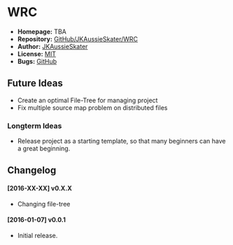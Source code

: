 # WRC
* __Homepage:__ TBA
* __Repository:__ [GitHub/JKAussieSkater/WRC](https://github.com/JKAussieSkater/WRC)
* __Author:__ [JKAussieSkater](https://github.com/JKAussieSkater)
* __License:__ [MIT](http://opensource.org/licenses/MIT)
* __Bugs:__ [GitHub](https://github.com/JKAussieSkater/WRC/issues)

## Future Ideas
* Create an optimal File-Tree for managing project
* Fix multiple source map problem on distributed files

### Longterm Ideas
* Release project as a starting template, so that many beginners can have a great beginning.

## Changelog

#### [2016-XX-XX] v0.X.X
* Changing file-tree

#### [2016-01-07] v0.0.1
* Initial release.

